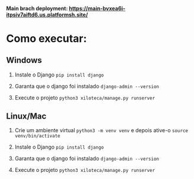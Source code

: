 #### Main brach deployment: https://main-bvxea6i-itpsiv7aiftd6.us.platformsh.site/

#
# Como executar:

## Windows
1. Instale o Django
`pip install django`

2. Garanta que o django foi instalado
`django-admin --version`

3. Execute o projeto
`python3 xiloteca/manage.py runserver`

## Linux/Mac
1. Crie um ambiente virtual
`python3 -m venv venv` e depois ative-o `source venv/bin/activate`

1. Instale o Django
`pip install django`

2. Garanta que o django foi instalado
`django-admin --version`

3. Execute o projeto
`python3 xiloteca/manage.py runserver`